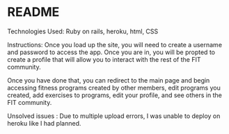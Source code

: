 # README


Technologies Used: Ruby on rails, heroku, html, CSS

Instructions: Once you load up the site, you will need to create a username and password to access the app. Once you are in, you will be propted to create a profile that will allow you to interact with the rest of the FIT community.

Once you have done that, you can redirect to the main page and begin accessing fitness programs created by other members, edit programs you created, add exercises to programs, edit your profile, and see others in the FIT community.

Unsolved issues : Due to multiple upload errors, I was unable to deploy on heroku like I had planned.
